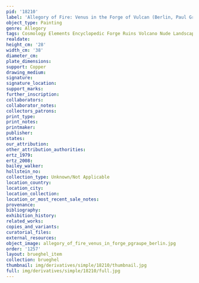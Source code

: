 ```yaml
---
pid: '18210'
label: 'Allegory of Fire: Venus in the Forge of Vulcan (Berlin, Paul Graupe)'
object_type: Painting
genre: Allegory
tags: Cosmology Elements Encyclopedic Forge Ruins Volcano Nude Landscape Armor
realdate: 
height_cm: '28'
width_cm: '38'
diameter_cm: 
plate_dimensions: 
support: Copper
drawing_medium: 
signature: 
signature_location: 
support_marks: 
further_inscription: 
collaborators: 
collaborator_notes: 
collectors_patrons: 
print_type: 
print_notes: 
printmaker: 
publisher: 
states: 
our_attribution: 
other_attribution_authorities: 
ertz_1979: 
ertz_2008: 
bailey_walker: 
hollstein_no: 
collection_type: Unknown/Not Applicable
location_country: 
location_city: 
location_collection: 
location_or_most_recent_sale_notes: 
provenance: 
bibliography: 
exhibition_history: 
related_works: 
copies_and_variants: 
curatorial_files: 
external_resources: 
object_image: allegory_of_fire_venus_in_forge_pgraupe_berlin.jpg
order: '1257'
layout: brueghel_item
collection: brueghel
thumbnail: img/derivatives/simple/18210/thumbnail.jpg
full: img/derivatives/simple/18210/full.jpg
---
```

